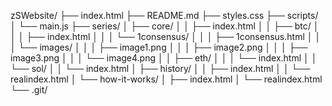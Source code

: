 zSWebsite/
├── index.html
├── README.md
├── styles.css
├── scripts/
│   └── main.js
├── series/
│   ├── core/
│   │   ├── index.html
│   │   ├── btc/
│   │   │   ├── index.html
│   │   │   └── 1consensus/
│   │   │       ├── 1consensus.html
│   │   │       └── images/
│   │   │           ├── image1.png
│   │   │           ├── image2.png
│   │   │           ├── image3.png
│   │   │           └── image4.png
│   │   ├── eth/
│   │   │   └── index.html
│   │   └── sol/
│   │       └── index.html
│   ├── history/
│   │   ├── index.html
│   │   └── realindex.html
│   └── how-it-works/
│       ├── index.html
│       └── realindex.html
└── .git/